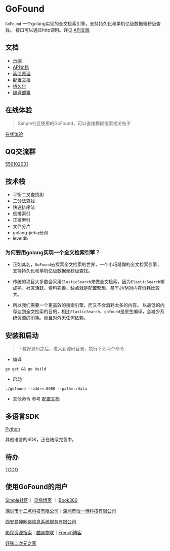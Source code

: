 # GoFound

`GoFound` 一个golang实现的全文检索引擎，支持持久化和单机亿级数据毫秒级查找。
接口可以通过http调用。详见 [API文档](./docs/api.md)

## 文档

+ [示例](./docs/example.md)
+ [API文档](./docs/api.md)
+ [索引原理](./docs/index.md)
+ [配置文档](./docs/config.md)
+ [持久化](./docs/storage.md)
+ [编译部署](./docs/compile.md)

## 在线体验
> Simple社区使用的GoFound，可以直接模糊搜索相关帖子

[在线体验](https://simpleui.72wo.com/search/simpleui)

## QQ交流群

[556102631](https://qm.qq.com/cgi-bin/qm/qr?k=4OvO7bgRAhSLX0J2WXVbCWbY7hL7gMYd&jump_from=webapi)

## 技术栈

+ 平衡二叉查找树
+ 二分法查找
+ 快速排序法
+ 倒排索引
+ 正排索引
+ 文件分片
+ golang-jieba分词
+ leveldb

### 为何要用golang实现一个全文检索引擎？

+ 正如其名，`GoFound`去探索全文检索的世界，一个小巧精悍的全文检索引擎，支持持久化和单机亿级数据毫秒级查找。

+ 传统的项目大多数会采用`ElasticSearch`来做全文检索，因为`ElasticSearch`够成熟，社区活跃、资料完善。缺点就是配置繁琐、基于JVM对内存消耗比较大。

+ 所以我们需要一个更高效的搜索引擎，而又不会消耗太多的内存。 以最低的内存达到全文检索的目的，相比`ElasticSearch`，`gofound`是原生编译，会减少系统资源的消耗。而且对外无任何依赖。

## 安装和启动

> 下载好源码之后，进入到源码目录，执行下列两个命令
>

+ 编译

```shell
go get && go build
```

+ 启动

```shell
./gofound --addr=:8080 --path=./data
```

+ 其他命令
  参考 [配置文档](./docs/config.md)

## 多语言SDK

[Python](https://github.com/newpanjing/gofound-python)

其他语言的SDK，正在陆续完善中。

## 待办

[TODO](./TODO.md)

## 使用GoFound的用户

[Simple社区](https://simpleui.72wo.com)｜ [贝塔博客](https://www.88cto.com) ｜ [Book360](https://www.book360.cn)

[深圳市十二点科技有限公司](https://www.72wo.com)｜[深圳市恒一博科技有限公司](http://www.hooebo.com)

[西安易神网络信息系统服务有限公司](http://www.hansonvip.com/)

[影视资源搜索](https://movie.nginx.fun/)｜[酷易物联](https://cooleiot.tech)｜[French博客](https://hoime.cn/)

[好咪二次元之家](http://hoime.space)
